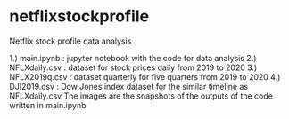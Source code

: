 # netflixstockprofile
Netflix stock profile data analysis

1.) main.ipynb : jupyter notebook with the code for data analysis
2.) NFLXdaily.csv : dataset for stock prices daily from 2019 to 2020
3.) NFLX2019q.csv : dataset quarterly for five quarters from 2019 to 2020
4.) DJI2019.csv : Dow Jones index dataset for the similar timeline as NFLXdaily.csv
The images are the snapshots of the outputs of the code written in main.ipynb
